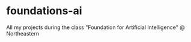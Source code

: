 # foundations-ai
All my projects during the class "Foundation for Artificial Intelligence" @ Northeastern
